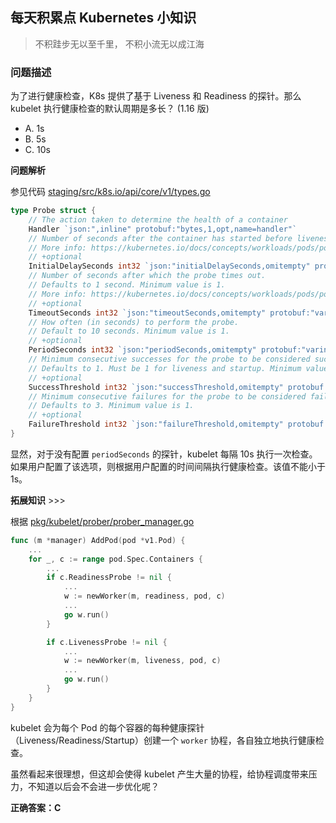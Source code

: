 ## 每天积累点 Kubernetes 小知识

> 不积跬步无以至千里， 不积小流无以成江海

### 问题描述

为了进行健康检查，K8s 提供了基于 Liveness 和 Readiness 的探针。那么 kubelet 执行健康检查的默认周期是多长？ (1.16 版)

- A. 1s
- B. 5s
- C. 10s

**问题解析**

参见代码 [staging/src/k8s.io/api/core/v1/types.go](https://github.com/kubernetes/kubernetes/blob/release-1.16/staging/src/k8s.io/api/core/v1/types.go#L2023-L2026)

```go
type Probe struct {
	// The action taken to determine the health of a container
	Handler `json:",inline" protobuf:"bytes,1,opt,name=handler"`
	// Number of seconds after the container has started before liveness probes are initiated.
	// More info: https://kubernetes.io/docs/concepts/workloads/pods/pod-lifecycle#container-probes
	// +optional
	InitialDelaySeconds int32 `json:"initialDelaySeconds,omitempty" protobuf:"varint,2,opt,name=initialDelaySeconds"`
	// Number of seconds after which the probe times out.
	// Defaults to 1 second. Minimum value is 1.
	// More info: https://kubernetes.io/docs/concepts/workloads/pods/pod-lifecycle#container-probes
	// +optional
	TimeoutSeconds int32 `json:"timeoutSeconds,omitempty" protobuf:"varint,3,opt,name=timeoutSeconds"`
	// How often (in seconds) to perform the probe.
	// Default to 10 seconds. Minimum value is 1.
	// +optional
	PeriodSeconds int32 `json:"periodSeconds,omitempty" protobuf:"varint,4,opt,name=periodSeconds"`
	// Minimum consecutive successes for the probe to be considered successful after having failed.
	// Defaults to 1. Must be 1 for liveness and startup. Minimum value is 1.
	// +optional
	SuccessThreshold int32 `json:"successThreshold,omitempty" protobuf:"varint,5,opt,name=successThreshold"`
	// Minimum consecutive failures for the probe to be considered failed after having succeeded.
	// Defaults to 3. Minimum value is 1.
	// +optional
	FailureThreshold int32 `json:"failureThreshold,omitempty" protobuf:"varint,6,opt,name=failureThreshold"`
}
```
显然，对于没有配置 `periodSeconds` 的探针，kubelet 每隔 10s 执行一次检查。如果用户配置了该选项，则根据用户配置的时间间隔执行健康检查。该值不能小于 1s。

**拓展知识** >>>

根据 [pkg/kubelet/prober/prober_manager.go](https://github.com/kubernetes/kubernetes/blob/release-1.16/pkg/kubelet/prober/prober_manager.go#L184-L206)

```go
func (m *manager) AddPod(pod *v1.Pod) {
	...
	for _, c := range pod.Spec.Containers {
		...
		if c.ReadinessProbe != nil {
			...
			w := newWorker(m, readiness, pod, c)
			...
			go w.run()
		}

		if c.LivenessProbe != nil {
			...
			w := newWorker(m, liveness, pod, c)
			...
			go w.run()
		}
	}
}
```

kubelet 会为每个 Pod 的每个容器的每种健康探针（Liveness/Readiness/Startup）创建一个 `worker` 协程，各自独立地执行健康检查。

虽然看起来很理想，但这却会使得 kubelet 产生大量的协程，给协程调度带来压力，不知道以后会不会进一步优化呢？

**正确答案：C**